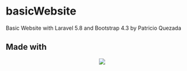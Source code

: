# basicWebsite
Basic Website with Laravel 5.8 and Bootstrap 4.3 by Patricio Quezada

## Made with 
<p align="center"><img src="https://laravel.com/assets/img/components/logo-laravel.svg"></p>



